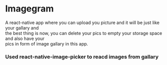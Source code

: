 # Imagegram
A react-native app where you can upload you picture and it will be just like your gallary and <br>
the best thing is now, you can delete your pics to empty your storage space and also have your <br>
pics in form of image gallary in this app.
### Used react-native-image-picker to reacd images from gallary
